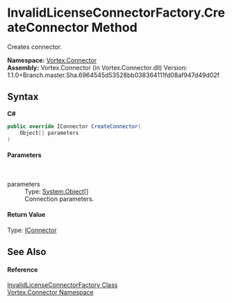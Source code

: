 # InvalidLicenseConnectorFactory.CreateConnector Method 
 

Creates connector.

**Namespace:**&nbsp;<a href="N_Vortex_Connector.md">Vortex.Connector</a><br />**Assembly:**&nbsp;Vortex.Connector (in Vortex.Connector.dll) Version: 1.1.0+Branch.master.Sha.6964545d53528bb038364111fd08af947d49d02f

## Syntax

**C#**<br />
``` C#
public override IConnector CreateConnector(
	Object[] parameters
)
```


#### Parameters
&nbsp;<dl><dt>parameters</dt><dd>Type: <a href="http://msdn2.microsoft.com/en-us/library/e5kfa45b" target="_blank">System.Object</a>[]<br />Connection parameters.</dd></dl>

#### Return Value
Type: <a href="T_Vortex_Connector_IConnector.md">IConnector</a><br />

## See Also


#### Reference
<a href="T_Vortex_Connector_InvalidLicenseConnectorFactory.md">InvalidLicenseConnectorFactory Class</a><br /><a href="N_Vortex_Connector.md">Vortex.Connector Namespace</a><br />